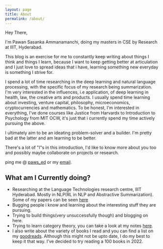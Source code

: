 ```yaml
---
layout: page
title: About
permalink: /about/
---
```


Hey There,

I'm Pawan Sasanka Ammanamanchi, doing my masters in CSE by Research at IIIT, Hyderabad.

This blog is an exercise for me to constantly keep writing about things I think and things I learn, because I want to keep getting better at articulation and I just love to spread ideas that i have, learning something new everyday is something I strive for. 

I spend a lot of time researching in the deep learning and natural language processing, with the specific focus of my research being summarization. I'm very interested in the influences, i.e application, of deep learning in health, law, the creative arts and products. I usually spend time learning about  investing, venture capital, philosophy, microeconomics, cryptocurrencies and mathematics. To be honest, I'm interested in everything, I've done courses like Justice from Harvardx to Introduction to Psychology from MIT OCW, it's just that i currently spend my time actively pursuing the above.

I ultimately aim to be an ideating problem-solver and a builder. I'm pretty bad at the latter and am learning to be better.

There's a lot of "I"s in this introduction, I'd like to know more about you too and possibly maybe collaborate on projects or research.

ping me @ [paws_ed](https://twitter.com/paws_ed) or my [email](mailto:pawansasanka@gmail.com).

## What am I Currently doing?

  - Researching at the Language Technologies research centre, IIIT Hyderabad. Mostly in NLP(RL in NLP and Abstractive Summarization). Some of my papers can be seen [here](https://scholar.google.com/citations?user=7BF6kusAAAAJ&hl=en)
  - Bugging people i know and learning about the interesting stuff they are pursuing. 
  - Trying to build things(very unsuccessfully though) and blogging on here. 
  - Trying to learn category theory, you can take a look at my notes [here](https://github.com/Shashi456/Projects-and-courses/blob/master/Applied_Category_Theory.pdf).
  - I also write about the variety of books I read and you can find a list on my [goodreads](https://www.goodreads.com/user/show/18741614-pawan-sasanka). Although this might not be upto date, I do my best to keep it that way. I've decided to try reading a 100 books in 2022. 
  
  

